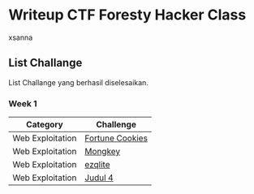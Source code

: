 # Writeup CTF Foresty Hacker Class
xsanna

## List Challange
List Challange yang berhasil diselesaikan.

### Week 1
| Category | Challenge |
| --- | --- |
| Web Exploitation | [Fortune Cookies](/Judul%201/)
| Web Exploitation | [Mongkey](/Judul%202/)
| Web Exploitation | [ezqlite](/Judul%203/)
| Web Exploitation | [Judul 4](/Judul%204/)
